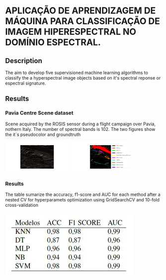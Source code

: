 # APLICAÇÃO DE APRENDIZAGEM DE MÁQUINA PARA CLASSIFICAÇÃO DE IMAGEM HIPERESPECTRAL NO DOMÍNIO ESPECTRAL.

## Description

The  aim to develop five supervisioned machine learning algorithms to classify the a hyperspectral image objects based on it's spectral reponse or espectral signature.

## Results

### Pavia Centre Scene dataset

Scene acquired by the ROSIS sensor during a flight campaign over Pavia, nothern Italy. The number of spectral bands is 102. The two figures show the it´s pseudocolor and groundtruth

<img src="figures/pavia.png" width="200" height="100"/> <img src="figures/pavia_gt.png" width="200" height="100"/> 

### Results
The table sumarize the accuracy, f1-score and AUC for each method after a nested CV for hyperparamets optimization using GridSearchCV and 10-fold cross-validation

<img src="figures/results.JPG"/>

